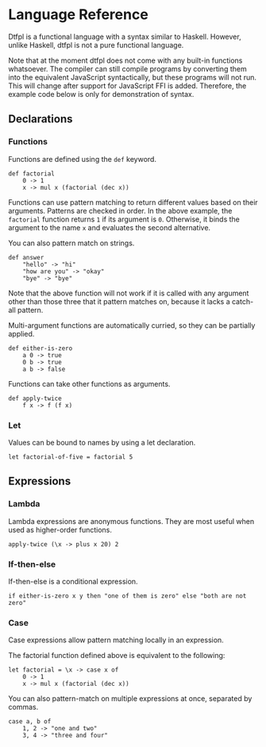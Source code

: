 # Language Reference

Dtfpl is a functional language with a syntax similar to Haskell. However, unlike Haskell, dtfpl is not a pure functional language.

Note that at the moment dtfpl does not come with any built-in functions whatsoever. The compiler can still compile programs by converting them into the equivalent JavaScript syntactically, but these programs will not run. This will change after support for JavaScript FFI is added. Therefore, the example code below is only for demonstration of syntax.

## Declarations

### Functions

Functions are defined using the `def` keyword.

```
def factorial
    0 -> 1
    x -> mul x (factorial (dec x))
```

Functions can use pattern matching to return different values based on their arguments. Patterns are checked in order. In the above example, the `factorial` function returns `1` if its argument is `0`. Otherwise, it binds the argument to the name `x` and evaluates the second alternative.

You can also pattern match on strings.

```
def answer
    "hello" -> "hi"
    "how are you" -> "okay"
    "bye" -> "bye"
```

Note that the above function will not work if it is called with any argument other than those three that it pattern matches on, because it lacks a catch-all pattern.

Multi-argument functions are automatically curried, so they can be partially applied.

```
def either-is-zero
    a 0 -> true
    0 b -> true
    a b -> false
```

Functions can take other functions as arguments.

```
def apply-twice
    f x -> f (f x)
```

### Let

Values can be bound to names by using a let declaration.

```
let factorial-of-five = factorial 5
```

## Expressions

### Lambda

Lambda expressions are anonymous functions. They are most useful when used as higher-order functions.

```
apply-twice (\x -> plus x 20) 2
```

### If-then-else

If-then-else is a conditional expression.

```
if either-is-zero x y then "one of them is zero" else "both are not zero"
```

### Case

Case expressions allow pattern matching locally in an expression.

The factorial function defined above is equivalent to the following:

```
let factorial = \x -> case x of
    0 -> 1
    x -> mul x (factorial (dec x))
```

You can also pattern-match on multiple expressions at once, separated by commas.

```
case a, b of
    1, 2 -> "one and two"
    3, 4 -> "three and four"
```
